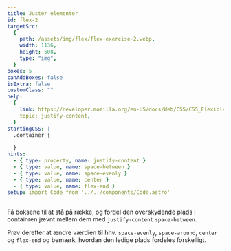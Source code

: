 ```yaml
---
title: Justér elementer
id: flex-2
targetSrc:
  {
    path: /assets/img/flex/flex-exercise-2.webp,
    width: 1136,
    height: 508,
    type: "img",
  }
boxes: 5
canAddBoxes: false
isExtra: false
customClass: ""
help:
  {
    link: https://developer.mozilla.org/en-US/docs/Web/CSS/CSS_Flexible_Box_Layout/Aligning_Items_in_a_Flex_Container#aligning_content_on_the_main_axis,
    topic: justify-content,
  }
startingCSS: |
  .container {
    
  }
hints:
  - { type: property, name: justify-content }
  - { type: value, name: space-between }
  - { type: value, name: space-evenly }
  - { type: value, name: center }
  - { type: value, name: flex-end }
setup: import Code from '../../components/Code.astro'
---
```


Få boksene til at stå på række, og fordel den overskydende plads i containren jævnt mellem dem med `justify-content` <Code>space-between</Code>.

Prøv derefter at ændre værdien til hhv. <Code>space-evenly</Code>, <Code>space-around</Code>, <Code>center</Code> og <Code>flex-end</Code> og bemærk, hvordan den ledige plads fordeles forskelligt.

